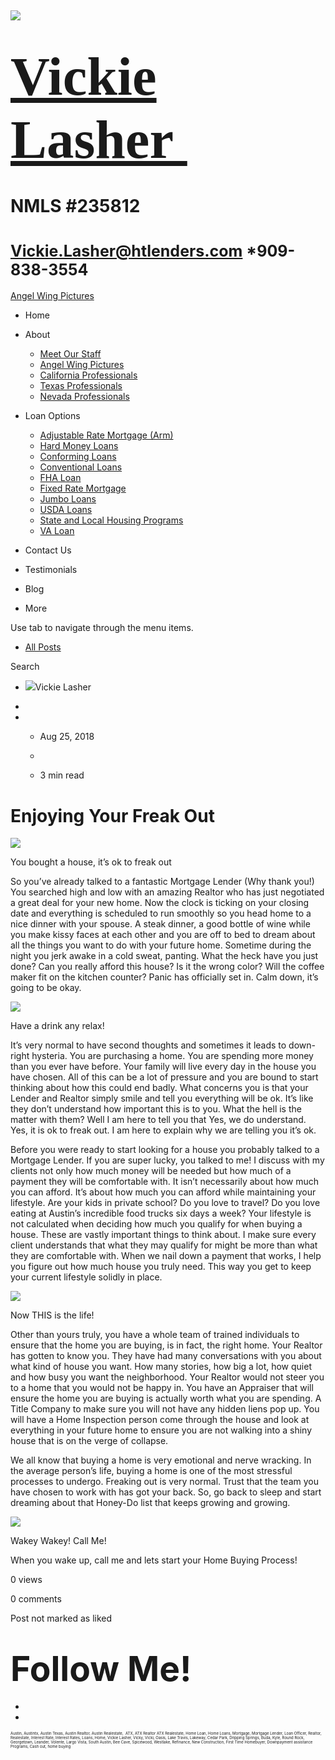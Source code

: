  

![](https://static.wixstatic.com/media/5afe60462baf41e79586f3fdaf78d664.jpg/v1/fill/w_480,h_291,al_c,q_80,usm_0.66_1.00_0.01,blur_2/5afe60462baf41e79586f3fdaf78d664.jpg)

<span style="font-size:87px"><span style="font-family:libre baskerville,serif">[Vickie Lasher ](../index.html)</span></span>
============================================================================================================================

NMLS \#235812
=============

<span style="font-size:25px"><Vickie.Lasher@htlenders.com> \*909-838-3554</span>
================================================================================

<a href="../angel-wing-pictures.html" class="_1fbEI"><span class="_1Qjd7">Angel Wing Pictures</span></a>

-   <span id="DrpDwnMn00"><a href="../index.html" class="_11ip9"></a></span>
    Home

-   <span id="DrpDwnMn01"><a href="../about.html" class="_11ip9"></a></span>
    About

    -   [Meet Our Staff](../meet-our-staff.html)
    -   [Angel Wing Pictures](../angel-wing-pictures.html)
    -   [California Professionals](../recommended-profssionals.html)
    -   [Texas Professionals](../texas-recommended-professionals.html)
    -   [Nevada Professionals](../nevada-recommended-professionals.html)

-   <span id="DrpDwnMn02"><a href="../loan-options.html" class="_11ip9"></a></span>
    Loan Options

    -   [Adjustable Rate Mortgage (Arm)](../adjustable-rate-mortgage-arm.html)
    -   [Hard Money Loans](../hard-money-loans.html)
    -   [Conforming Loans](../conforming-loans.html)
    -   [Conventional Loans](../conventional-loans.html)
    -   [FHA Loan](../fha-loan.html)
    -   [Fixed Rate Mortgage](../fixed-rate-mortgage.html)
    -   [Jumbo Loans](../jumbo-loans.html)
    -   [USDA Loans](../rhs-loan-programs.html)
    -   [State and Local Housing Programs](../state-and-local-housing-programs.html)
    -   [VA Loan](../va-loan.html)

-   <span id="DrpDwnMn03"><a href="../contact.html" class="_11ip9"></a></span>
    Contact Us

-   <span id="DrpDwnMn04"><a href="../testimonials.html" class="_11ip9"></a></span>
    Testimonials

-   <span id="DrpDwnMn05"><a href="../blog.html" class="_11ip9"></a></span>
    Blog

-   More

Use tab to navigate through the menu items.

-   <a href="../blog.html" class="_2MzDA blog-navigation-container-color blog-navigation-container-font blog-navigation-link-hover-color">All Posts</a>

Search

-   
    <span class="_1NzhF avatar-image" i18n="[object Object]"><img src="https://gravatar.com/avatar/d5a4c4dfa58333c9beb6962dd38d245b?d=blank" class="_18Vq1 fluid-avatar-image" /></span><span class="iYG_V user-name _4AzY3" title="Vickie Lasher" data-hook="user-name">Vickie Lasher</span>

-   

-   -   <span class="post-metadata__date time-ago" title="Aug 25, 2018" data-hook="time-ago">Aug 25, 2018</span>
    -   

    -   <span class="post-metadata__readTime" i18n="[object Object]" title="3 min read" data-hook="time-to-read">3 min read</span>

<span class="post-title__text blog-post-title-font blog-post-title-color"><span class="blog-post-title-font blog-post-title-color">Enjoying Your Freak Out</span></span>
========================================================================================================================================================================

<span class="_2PHJq public-DraftStyleDefault-ltr">  
</span>

<img src="https://static.wixstatic.com/media/b5d103_aa735b8038be4d0ab144391fee51c980~mv2.jpg/v1/fit/w_750,h_750,al_c,q_20/file.jpg" class="OzAYt _3ii3f" />

<span class="_2PHJq public-DraftStyleDefault-ltr">  
</span>

<span class="_2PHJq public-DraftStyleDefault-ltr">You bought a house, it’s ok to freak out</span>

<span class="_2PHJq public-DraftStyleDefault-ltr">So you’ve already talked to a fantastic Mortgage Lender (Why thank you!) You searched high and low with an amazing Realtor who has just negotiated a great deal for your new home. Now the clock is ticking on your closing date and everything is scheduled to run smoothly so you head home to a nice dinner with your spouse. A steak dinner, a good bottle of wine while you make kissy faces at each other and you are off to bed to dream about all the things you want to do with your future home. Sometime during the night you jerk awake in a cold sweat, panting. What the heck have you just done? Can you really afford this house? Is it the wrong color? Will the coffee maker fit on the kitchen counter? Panic has officially set in. Calm down, it’s going to be okay. </span>

<span class="_2PHJq public-DraftStyleDefault-ltr">  
</span>

<img src="https://static.wixstatic.com/media/b5d103_2a371352a81a4523944c2af1754c05b3~mv2.jpg/v1/fit/w_750,h_1334,al_c,q_20/file.jpg" class="OzAYt _3ii3f" />

<span class="EilAw" dir="auto">Have a drink any relax!</span>

<span class="_2PHJq public-DraftStyleDefault-ltr">  
</span>

<span class="_2PHJq public-DraftStyleDefault-ltr">  
</span>

<span class="_2PHJq public-DraftStyleDefault-ltr">It’s very normal to have second thoughts and sometimes it leads to down-right hysteria. You are purchasing a home. You are spending more money than you ever have before. Your family will live every day in the house you have chosen. All of this can be a lot of pressure and you are bound to start thinking about how this could end badly. What concerns you is that your Lender and Realtor simply smile and tell you everything will be ok. It’s like they don’t understand how important this is to you. What the hell is the matter with them? Well I am here to tell you that Yes, we do understand. Yes, it is ok to freak out. I am here to explain why we are telling you it’s ok.</span>

<span class="_2PHJq public-DraftStyleDefault-ltr">  
</span>

<span class="_2PHJq public-DraftStyleDefault-ltr">Before you were ready to start looking for a house you probably talked to a Mortgage Lender. If you are super lucky, you talked to me! I discuss with my clients not only how much money will be needed but how much of a payment they will be comfortable with. It isn’t necessarily about how much you can afford. It’s about how much you can afford while maintaining your lifestyle. Are your kids in private school? Do you love to travel? Do you love eating at Austin’s incredible food trucks six days a week? Your lifestyle is not calculated when deciding how much you qualify for when buying a house. These are vastly important things to think about. I make sure every client understands that what they may qualify for might be more than what they are comfortable with. When we nail down a payment that works, I help you figure out how much house you truly need. This way you get to keep your current lifestyle solidly in place. </span>

<span class="_2PHJq public-DraftStyleDefault-ltr">  
</span>

<img src="https://static.wixstatic.com/media/b5d103_f803f959e9934774b47c44738029fe1c~mv2_d_4032_3024_s_4_2.jpg/v1/fit/w_750,h_563,al_c,q_20/file.jpg" class="OzAYt _3ii3f" />

<span class="EilAw" dir="auto">Now THIS is the life!</span>

<span class="_2PHJq public-DraftStyleDefault-ltr">  
</span>

<span class="_2PHJq public-DraftStyleDefault-ltr">Other than yours truly, you have a whole team of trained individuals to ensure that the home you are buying, is in fact, the right home. Your Realtor has gotten to know you. They have had many conversations with you about what kind of house you want. How many stories, how big a lot, how quiet and how busy you want the neighborhood. Your Realtor would not steer you to a home that you would not be happy in. You have an Appraiser that will ensure the home you are buying is actually worth what you are spending. A Title Company to make sure you will not have any hidden liens pop up. You will have a Home Inspection person come through the house and look at everything in your future home to ensure you are not walking into a shiny house that is on the verge of collapse. </span>

<span class="_2PHJq public-DraftStyleDefault-ltr">  
</span>

<span class="_2PHJq public-DraftStyleDefault-ltr">We all know that buying a home is very emotional and nerve wracking. In the average person’s life, buying a home is one of the most stressful processes to undergo. Freaking out is very normal. Trust that the team you have chosen to work with has got your back. So, go back to sleep and start dreaming about that Honey-Do list that keeps growing and growing. </span>

<span class="_2PHJq public-DraftStyleDefault-ltr">  
</span>

<img src="https://static.wixstatic.com/media/b5d103_1ecccba139ca4a5985399588bf6fc4ab~mv2_d_3024_4032_s_4_2.jpg/v1/fit/w_750,h_1000,al_c,q_20/file.jpg" class="OzAYt _3ii3f" />

<span class="EilAw" dir="auto">Wakey Wakey! Call Me!</span>

<span class="_2PHJq public-DraftStyleDefault-ltr">  
</span>

<span class="_2PHJq public-DraftStyleDefault-ltr">When you wake up, call me and lets start your Home Buying Process!</span>

<span class="_2PHJq public-DraftStyleDefault-ltr">  
</span>

<span class="_38Zqt"></span>

<span class="_38Zqt"></span>

<span class="_38Zqt"></span>

<span class="_38Zqt"></span>

<span tabindex="0">0 views</span>

<span tabindex="0">0 comments</span>

<span class="_3KwtW" aria-live="off">Post not marked as liked</span><span class="_1l1q9" data-hook="like-button-with-count__like-count"></span>

<span class="_1jqCz blog-text-background-color"></span><span class="_1jqCz blog-text-background-color"></span><span class="_1jqCz blog-text-background-color"></span>

<span style="font-size:55px;"><span style="font-weight:bold;">Follow Me!</span></span>
======================================================================================

-   <span id="dataItem-jjeedrml1-comp-jjeedrlu"><a href="https://www.facebook.com/vickie.s.lasher" class="_26AQd"></a></span>
-   <span id="dataItem-jjeedrmm-comp-jjeedrlu"><a href="https://www.instagram.com/vickielasher/" class="_26AQd"></a></span>

<span class="color_12"><span style="font-size:6px">Austin, Austintx, Austin Texas, Austin Realtor, Austin Realestate,  ATX, ATX Realtor ATX Realestate, Home Loan, Home Loans, Mortgage, Mortgage Lender, Loan Officer, Realtor, Realestate, Interest Rate, Interest Rates, Loans, Home, Vickie Lasher, Vicky, Vicki, Oasis, Lake Travis, Lakeway, Cedar Park, Dripping Springs, Buda, Kyle, Round Rock, Georgetown, Leander, Volente, Largo Vista, South Austin, Bee Cave, Spicewood, Westlake, Refinance, New Construction, First Time Homebuyer, Downpayment assistance Programs, Cash out, home buying</span></span>

 
